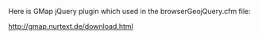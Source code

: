 Here is GMap jQuery plugin which used in the browserGeojQuery.cfm file:

http://gmap.nurtext.de/download.html